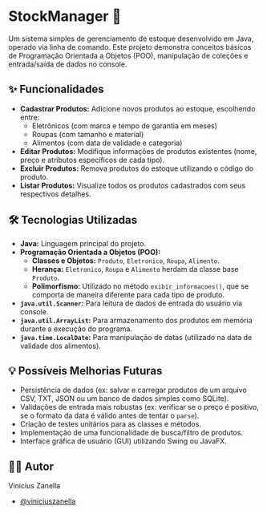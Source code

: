 # StockManager 🛒

Um sistema simples de gerenciamento de estoque desenvolvido em Java, operado via linha de comando. Este projeto demonstra conceitos básicos de Programação Orientada a Objetos (POO), manipulação de coleções e entrada/saída de dados no console.

## ✨ Funcionalidades

*   **Cadastrar Produtos:** Adicione novos produtos ao estoque, escolhendo entre:
    *   Eletrônicos (com marca e tempo de garantia em meses)
    *   Roupas (com tamanho e material)
    *   Alimentos (com data de validade e categoria)
*   **Editar Produtos:** Modifique informações de produtos existentes (nome, preço e atributos específicos de cada tipo).
*   **Excluir Produtos:** Remova produtos do estoque utilizando o código do produto.
*   **Listar Produtos:** Visualize todos os produtos cadastrados com seus respectivos detalhes.

## 🛠️ Tecnologias Utilizadas

*   **Java:** Linguagem principal do projeto.
*   **Programação Orientada a Objetos (POO):**
    *   **Classes e Objetos:** `Produto`, `Eletronico`, `Roupa`, `Alimento`.
    *   **Herança:** `Eletronico`, `Roupa` e `Alimento` herdam da classe base `Produto`.
    *   **Polimorfismo:** Utilizado no método `exibir_informacoes()`, que se comporta de maneira diferente para cada tipo de produto.
*   **`java.util.Scanner`:** Para leitura de dados de entrada do usuário via console.
*   **`java.util.ArrayList`:** Para armazenamento dos produtos em memória durante a execução do programa.
*   **`java.time.LocalDate`:** Para manipulação de datas (utilizado na data de validade dos alimentos).

## 💡 Possíveis Melhorias Futuras

*   Persistência de dados (ex: salvar e carregar produtos de um arquivo CSV, TXT, JSON ou um banco de dados simples como SQLite).
*   Validações de entrada mais robustas (ex: verificar se o preço é positivo, se o formato da data é válido antes de tentar o `parse`).
*   Criação de testes unitários para as classes e métodos.
*   Implementação de uma funcionalidade de busca/filtro de produtos.
*   Interface gráfica de usuário (GUI) utilizando Swing ou JavaFX.

## 👨‍💻 Autor

Vinícius Zanella
* [@viniciuszanella](https://github.com/viniciuszanella)
